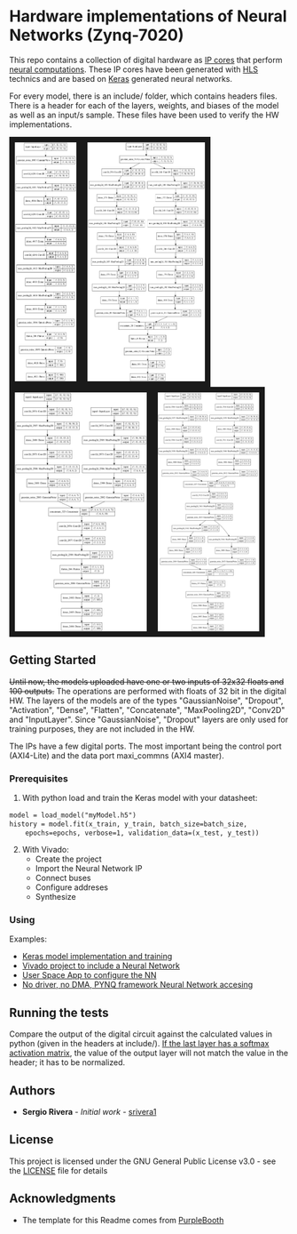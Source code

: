 # Hardware implementations of Neural Networks (Zynq-7020)

This repo contains a collection of digital hardware as [IP cores](https://en.wikipedia.org/wiki/Semiconductor_intellectual_property_core) that perform [neural computations](https://en.wikipedia.org/wiki/Neural_computation). These IP cores have been generated with [HLS](https://en.wikipedia.org/wiki/High-level_synthesis) technics and are based on [Keras](https://en.wikipedia.org/wiki/Keras) generated neural networks.

For every model, there is an include/ folder, which contains headers files. There is a header for each of the layers, weights, and biases of the model as well as an input/s sample. These files have been used to verify the HW implementations.
<table>
    <thead>
    <tr>
    <a href="https://github.com/srivera1/TensorFlow_HLS_survivors/raw/master/model_53942_789635"><img align="left" src="https://github.com/srivera1/TensorFlow_HLS_survivors/raw/master/model_53942_789635/model_53942_789635.png" align="left" height="430" width=auto border="10" ></a>
    <a href="https://github.com/srivera1/TensorFlow_HLS_survivors/raw/master/model_10543_138445"><img align="left" src="https://github.com/srivera1/TensorFlow_HLS_survivors/raw/master/model_10543_138445/model_10543_138445.png" align="left" height="430" width=auto border="10" ></a>
    <a href="https://github.com/srivera1/TensorFlow_HLS_survivors/raw/master/model_33755_160548"><img align="left" src="https://github.com/srivera1/TensorFlow_HLS_survivors/raw/master/model_33755_160548/model_33755_160548.png" align="left" height="430" width=auto border="10" ></a>
    <a href="https://github.com/srivera1/TensorFlow_HLS_survivors/raw/master/model_46585_660725"><img align="left" src="https://github.com/srivera1/TensorFlow_HLS_survivors/raw/master/model_46585_660725/model_46585_660725.png" align="left" height="430" width=auto border="10" ></a>
    </tr>
    </thead>
    <tbody>
    </tbody>
</table>


## Getting Started

<strike>Until now, the models uploaded have one or two inputs of 32x32 floats and 100 outputs.</strike> The operations are performed with floats of 32 bit in the digital HW. The layers of the models are of the types "GaussianNoise", "Dropout", "Activation", "Dense", "Flatten", "Concatenate", "MaxPooling2D", "Conv2D" and "InputLayer". Since "GaussianNoise", "Dropout" layers are only used for training purposes, they are not included in the HW.

The IPs have a few digital ports. The most important being the control port (AXI4-Lite) and the data port maxi_commns (AXI4 master). 

### Prerequisites

1) With python load and train the Keras model with your datasheet:

```
model = load_model("myModel.h5")
history = model.fit(x_train, y_train, batch_size=batch_size,
    epochs=epochs, verbose=1, validation_data=(x_test, y_test))
```
2) With Vivado:
    - Create the project
    - Import the Neural Network IP
    - Connect buses
    - Configure addreses
    - Synthesize

### Using

Examples:
 - [Keras model implementation and training](https://github.com/srivera1/TensorFlow_HLS_survivors/blob/master/arrythmia/clasificador_arritmia_version_aumentada_v0.ipynb)
 - [Vivado project to include a Neural Network](https://github.com/srivera1/TensorFlow_HLS_survivors/blob/master/arrythmia/arrythmia_design_1.pdf)
 - [User Space App to configure the NN](https://github.com/srivera1/TensorFlow_HLS_survivors/blob/master/arrythmia/nn_model_linux_driver.c)
 - [No driver, no DMA, PYNQ framework Neural Network accesing](https://github.com/srivera1/TensorFlow_HLS_survivors/blob/master/arrythmia/arrythmia_PYNQ_v1.ipynb)

## Running the tests

Compare the output of the digital circuit against the calculated values in python (given in the headers at include/). [If the last layer has a softmax activation matrix](https://github.com/srivera1/TensorFlow_HLS_survivors/blob/master/arrythmia/arrythmia_PYNQ_v1.ipynb), the value of the output layer will not match the value in the header; it has to be normalized.


## Authors

* **Sergio Rivera** - *Initial work* - [srivera1](https://github.com/srivera1)


## License

This project is licensed under the GNU General Public License v3.0 - see the [LICENSE](LICENSE) file for details

## Acknowledgments

* The template for this Readme comes from [PurpleBooth](https://github.com/PurpleBooth)


